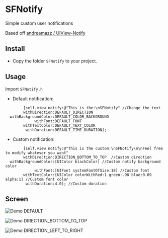 SFNotify
=============

Simple custom user notifications

Based off [andreamazz / UIView-Notify](https://github.com/andreamazz/UIView-Notify)

Install
--------------------
* Copy the folder ```SFNotify``` to your project.

Usage
--------------------
Import ```SFNotify.h```

* Default notification:

```		objc
	    [self.view notify:@"This is the:\nSFNotify" //Change the text
        withDirection:DEFAULT_DIRECTION
  withBackgroundColor:DEFAULT_COLOR_BACKGROUND
             withFont:DEFAULT_FONT
        withTextColor:DEFAULT_TEXT_COLOR
         withDuration:DEFAULT_TIME_DURATION];
```

* Custom notification:

```		objc
        [self.view notify:@"This is the custom:\nSFNotify\n\nFeel free to modify whatever you want"
        withDirection:DIRECTION_BOTTOM_TO_TOP  //Custom direction
  withBackgroundColor:[UIColor blackColor] //Custom notify background color
             withFont:[UIFont systemFontOfSize:18] //Custom font
        withTextColor:[UIColor colorWithRed:1 green:.98 blue:0.09 alpha:1] //Custom font color
         withDuration:4.0]; //Custom duration
```

Screen
--------------------

![Demo DEFAULT](https://raw.github.com/sferrini/SFNotify/master/Demo/Demo/Screen/DEFAULT.gif)

![Demo DIRECTION_BOTTOM_TO_TOP](https://raw.github.com/sferrini/SFNotify/master/Demo/Demo/Screen/DIRECTION_BOTTOM_TO_TOP.gif)

![Demo DIRECTION_LEFT_TO_RIGHT](https://raw.github.com/sferrini/SFNotify/master/Demo/Demo/Screen/DIRECTION_LEFT_TO_RIGHT.gif)